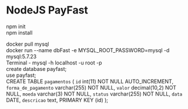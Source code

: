 <h1>NodeJS PayFast</h1>

npm init <br>
npm install <br>

docker pull mysql<br>
docker run --name dbFast -e MYSQL_ROOT_PASSWORD=mysql -d mysql:5.7.23<br>
Terminal - mysql -h localhost -u root -p <br>
create database payfast;<br>
use payfast;<br>
CREATE TABLE `pagamentos` (
    `id` int(11) NOT NULL AUTO_INCREMENT,
  `forma_de_pagamento` varchar(255) NOT NULL,
  `valor` decimal(10,2) NOT NULL,
  `moeda` varchar(3) NOT NULL,
  `status` varchar(255) NOT NULL,
  `data` DATE,
  `descricao` text,
   PRIMARY KEY (id)
  );<br>
